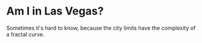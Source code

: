 Am I in Las Vegas?
==================

Sometimes it's hard to know, because the city limits have the complexity of a fractal curve.
